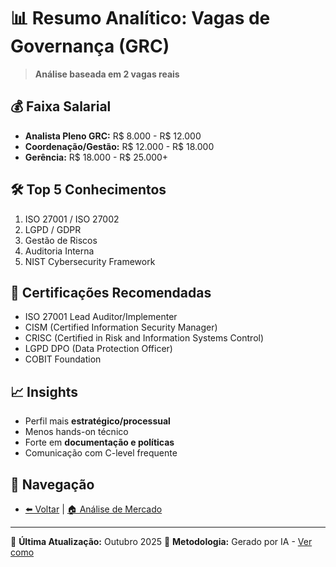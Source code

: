 # 📊 Resumo Analítico: Vagas de Governança (GRC)

> **Análise baseada em 2 vagas reais**

## 💰 Faixa Salarial
- **Analista Pleno GRC:** R$ 8.000 - R$ 12.000
- **Coordenação/Gestão:** R$ 12.000 - R$ 18.000
- **Gerência:** R$ 18.000 - R$ 25.000+

## 🛠️ Top 5 Conhecimentos
1. ISO 27001 / ISO 27002
2. LGPD / GDPR
3. Gestão de Riscos
4. Auditoria Interna
5. NIST Cybersecurity Framework

## 🏅 Certificações Recomendadas
- ISO 27001 Lead Auditor/Implementer
- CISM (Certified Information Security Manager)
- CRISC (Certified in Risk and Information Systems Control)
- LGPD DPO (Data Protection Officer)
- COBIT Foundation

## 📈 Insights
- Perfil mais **estratégico/processual**
- Menos hands-on técnico
- Forte em **documentação e políticas**
- Comunicação com C-level frequente

## 🔗 Navegação
- [⬅️ Voltar](./README.md) | [🏠 Análise de Mercado](../)

---

📅 **Última Atualização:** Outubro 2025
🤖 **Metodologia:** Gerado por IA - [Ver como](../../CONTRIBUINDO.md#-como-geraratualizar-um-resumomd)
